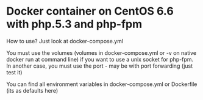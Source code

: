 # Docker container on CentOS 6.6 with php.5.3 and php-fpm

How to use?
Just look at docker-compose.yml

You must use the volumes (volumes in docker-compose.yml or -v on native docker run at command line) if you want to use a unix socket for php-fpm. In another case, you must use the port - may be with port forwarding (just test it)

You can find all environment variables in docker-compose.yml or Dockerfile (its as defaults here)
